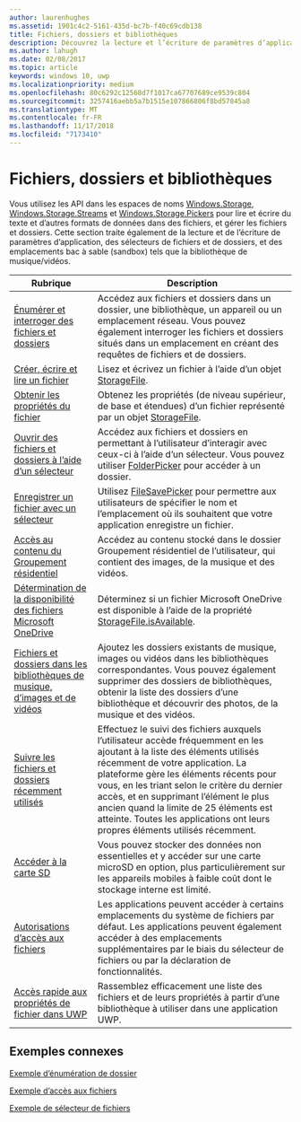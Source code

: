 ```yaml
---
author: laurenhughes
ms.assetid: 1901c4c2-5161-435d-bc7b-f40c69cdb138
title: Fichiers, dossiers et bibliothèques
description: Découvrez la lecture et l’écriture de paramètres d’application, les sélecteurs de fichiers et de dossiers, et les emplacements de bac à sable «sandbox» tels que la bibliothèque de musique/vidéos.
ms.author: lahugh
ms.date: 02/08/2017
ms.topic: article
keywords: windows 10, uwp
ms.localizationpriority: medium
ms.openlocfilehash: 80c6292c12568d7f1017ca67707689ce9539c804
ms.sourcegitcommit: 3257416aebb5a7b1515e107866806f8bd57845a8
ms.translationtype: MT
ms.contentlocale: fr-FR
ms.lasthandoff: 11/17/2018
ms.locfileid: "7173410"
---
```

 # <a name="files-folders-and-libraries"></a>Fichiers, dossiers et bibliothèques


Vous utilisez les API dans les espaces de noms [Windows.Storage](https://msdn.microsoft.com/library/windows/apps/br227346), [Windows.Storage.Streams](https://msdn.microsoft.com/library/windows/apps/br241791) et [Windows.Storage.Pickers](https://msdn.microsoft.com/library/windows/apps/br207928) pour lire et écrire du texte et d’autres formats de données dans des fichiers, et gérer les fichiers et dossiers. Cette section traite également de la lecture et de l’écriture de paramètres d’application, des sélecteurs de fichiers et de dossiers, et des emplacements bac à sable (sandbox) tels que la bibliothèque de musique/vidéos.

| Rubrique | Description  |
|-------|--------------|
| [Énumérer et interroger des fichiers et dossiers](quickstart-listing-files-and-folders.md) | Accédez aux fichiers et dossiers dans un dossier, une bibliothèque, un appareil ou un emplacement réseau. Vous pouvez également interroger les fichiers et dossiers situés dans un emplacement en créant des requêtes de fichiers et de dossiers. |
| [Créer, écrire et lire un fichier](quickstart-reading-and-writing-files.md) | Lisez et écrivez un fichier à l’aide d’un objet [StorageFile](https://msdn.microsoft.com/library/windows/apps/br227171). |
| [Obtenir les propriétés du fichier](quickstart-getting-file-properties.md) | Obtenez les propriétés (de niveau supérieur, de base et étendues) d’un fichier représenté par un objet [StorageFile](https://msdn.microsoft.com/library/windows/apps/br227171). |
| [Ouvrir des fichiers et dossiers à l’aide d’un sélecteur](quickstart-using-file-and-folder-pickers.md) | Accédez aux fichiers et dossiers en permettant à l’utilisateur d’interagir avec ceux-ci à l’aide d’un sélecteur. Vous pouvez utiliser [FolderPicker](https://msdn.microsoft.com/library/windows/apps/br207881) pour accéder à un dossier. |
| [Enregistrer un fichier avec un sélecteur](quickstart-save-a-file-with-a-picker.md) | Utilisez [FileSavePicker](https://msdn.microsoft.com/library/windows/apps/br207871) pour permettre aux utilisateurs de spécifier le nom et l’emplacement où ils souhaitent que votre application enregistre un fichier. |
| [Accès au contenu du Groupement résidentiel](quickstart-accessing-homegroup-content.md) | Accédez au contenu stocké dans le dossier Groupement résidentiel de l’utilisateur, qui contient des images, de la musique et des vidéos. |
| [Détermination de la disponibilité des fichiers Microsoft OneDrive](quickstart-determining-availability-of-microsoft-onedrive-files.md) | Déterminez si un fichier Microsoft OneDrive est disponible à l’aide de la propriété [StorageFile.isAvailable](https://msdn.microsoft.com/library/windows/apps/windows.storage.storagefile.isavailable.aspx). |
| [Fichiers et dossiers dans les bibliothèques de musique, d’images et de vidéos](quickstart-managing-folders-in-the-music-pictures-and-videos-libraries.md) | Ajoutez les dossiers existants de musique, images ou vidéos dans les bibliothèques correspondantes. Vous pouvez également supprimer des dossiers de bibliothèques, obtenir la liste des dossiers d’une bibliothèque et découvrir des photos, de la musique et des vidéos. |
| [Suivre les fichiers et dossiers récemment utilisés](how-to-track-recently-used-files-and-folders.md) | Effectuez le suivi des fichiers auxquels l’utilisateur accède fréquemment en les ajoutant à la liste des éléments utilisés récemment de votre application. La plateforme gère les éléments récents pour vous, en les triant selon le critère du dernier accès, et en supprimant l’élément le plus ancien quand la limite de 25 éléments est atteinte. Toutes les applications ont leurs propres éléments utilisés récemment. |
| [Accéder à la carte SD](access-the-sd-card.md) | Vous pouvez stocker des données non essentielles et y accéder sur une carte microSD en option, plus particulièrement sur les appareils mobiles à faible coût dont le stockage interne est limité. |
| [Autorisations d’accès aux fichiers](file-access-permissions.md) | Les applications peuvent accéder à certains emplacements du système de fichiers par défaut. Les applications peuvent également accéder à des emplacements supplémentaires par le biais du sélecteur de fichiers ou par la déclaration de fonctionnalités. |
| [Accès rapide aux propriétés de fichier dans UWP](fast-file-properties.md) | Rassemblez efficacement une liste des fichiers et de leurs propriétés à partir d’une bibliothèque à utiliser dans une application UWP. |

## <a name="related-samples"></a>Exemples connexes
[Exemple d’énumération de dossier](http://go.microsoft.com/fwlink/p/?linkid=619993)

[Exemple d’accès aux fichiers](http://go.microsoft.com/fwlink/p/?linkid=619995)

[Exemple de sélecteur de fichiers](http://go.microsoft.com/fwlink/p/?linkid=619994)
 

 
